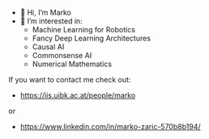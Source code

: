 - 👋 Hi, I’m Marko
- 👀 I’m interested in:
    - Machine Learning for Robotics
    - Fancy Deep Learning Architectures
    - Causal AI
    - Commonsense AI
    - Numerical Mathematics
    
    
If you want to contact me check out:
- https://iis.uibk.ac.at/people/marko
 
or

- https://www.linkedin.com/in/marko-zaric-570b8b194/

<!---
m-zaric/m-zaric is a ✨ special ✨ repository because its `README.md` (this file) appears on your GitHub profile.
You can click the Preview link to take a look at your changes.
--->
